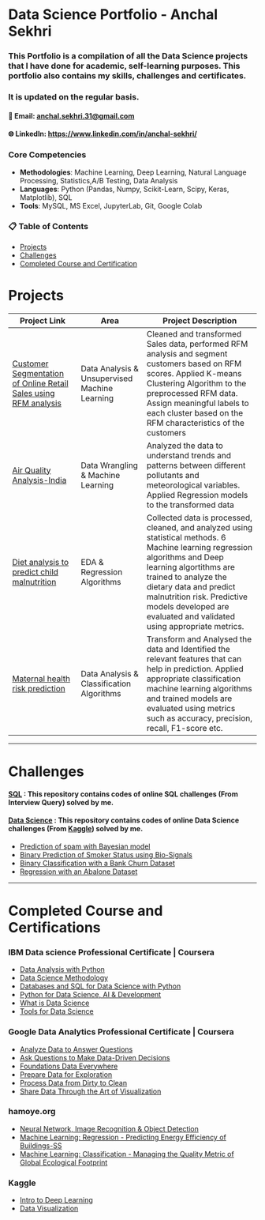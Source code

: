 # Data Science Portfolio - Anchal Sekhri

### This Portfolio is a compilation of all the Data Science projects that I have done for academic, self-learning purposes. This portfolio also contains my skills, challenges and certificates. 
### It is updated on the regular basis.

#### 📧 Email: anchal.sekhri.31@gmail.com
#### 🌐 LinkedIn: https://www.linkedin.com/in/anchal-sekhri/

### Core Competencies

- **Methodologies**: Machine Learning, Deep Learning, Natural Language Processing, Statistics,A/B Testing, Data Analysis
- **Languages**: Python (Pandas, Numpy, Scikit-Learn, Scipy, Keras, Matplotlib), SQL
- **Tools**: MySQL, MS Excel, JupyterLab, Git, Google Colab

### 📋 Table of Contents

- [Projects](#projects)
- [Challenges](#Challenges)
- [Completed Course and Certification](#CompletedCourseandCertification)
  

# Projects

| Project Link | Area | Project Description |  
|---|---|---|
|[Customer Segmentation of Online Retail Sales using RFM analysis](https://github.com/sekhrianchal6/Customer-Segmentation-of-Online-Retail-Sales-Data-using-RFM-ANALYSIS/blob/main/Customer%20Segmentation%20of%20Online%20Retail%20Sales%20Data%20using%20RFM%20ANALYSIS.ipynb) | Data Analysis & Unsupervised Machine Learning | Cleaned and transformed Sales data, performed RFM analysis and segment customers based on RFM scores. Applied K-means Clustering Algorithm to the preprocessed RFM data. Assign meaningful labels to each cluster based on the RFM characteristics of the customers  | 
|[Air Quality Analysis-India](https://github.com/sekhrianchal6/Air-quality-analysis-India/blob/main/Air%20quality%20analysis-India%20(1).ipynb) | Data Wrangling & Machine Learning | Analyzed the data to understand trends and patterns between different pollutants and meteorological variables. Applied Regression models to the transformed data| 
|[Diet analysis to predict child malnutrition](https://github.com/sekhrianchal6/Using-diet-Analysis-to-predict-child-malnutrition/blob/main/hdsc_winter_23_seaborn_capstone_project_machine_learning_mode_1.ipynb)| EDA & Regression Algorithms| Collected data is processed, cleaned, and analyzed using statistical methods. 6 Machine learning regression algorithms and Deep learning algortithms are trained to analyze the dietary data and predict malnutrition risk. Predictive models developed are evaluated and validated using appropriate metrics.|
|[Maternal health risk prediction](https://github.com/sekhrianchal6/Maternal-health-risk-prediction/blob/main/Arima_Final%20-%20update.ipynb)| Data Analysis & Classification Algorithms|Transform and Analysed the data and Identified the relevant features that can help in prediction. Applied appropriate classification machine learning algorithms and trained models are evaluated using metrics such as accuracy, precision, recall, F1-score etc.|
***


# Challenges
#### [SQL](https://github.com/sekhrianchal6/interview-query-sql-questions) : This repository contains codes of online SQL challenges (From Interview Query) solved by me.
#### [Data Science]() : This repository contains codes of online Data Science challenges (From [Kaggle](https://www.kaggle.com/anchalsekhrii)) solved by me.

- [ Prediction of spam with Bayesian model](https://www.kaggle.com/code/anchalsekhrii/spam-prediction)
- [Binary Prediction of Smoker Status using Bio-Signals](https://github.com/sekhrianchal6/Binary-Prediction-of-Smoker-Status-using-Bio-Signals/blob/main/Binary%20Prediction%20of%20Smoker%20Status%20using%20Bio-Signals.ipynb)
- [Binary Classification with a Bank Churn Dataset](https://www.kaggle.com/code/anchalsekhrii/churn-classification)
- [Regression with an Abalone Dataset](https://www.kaggle.com/code/anchalsekhrii/regression-abalone-dataset)

***
# Completed Course and Certifications

### IBM Data science Professional Certificate | Coursera
- [Data Analysis with Python](https://github.com/sekhrianchal6/Certificates/blob/main/IBM%20Data%20science%20Professional%20Certificate/Data%20Analysis%20with%20python.pdf)
- [Data Science Methodology](https://github.com/sekhrianchal6/Certificates/blob/main/IBM%20Data%20science%20Professional%20Certificate/Data%20Science%20Methodology.pdf)
- [Databases and SQL for Data Science with Python](https://github.com/sekhrianchal6/Certificates/blob/main/IBM%20Data%20science%20Professional%20Certificate/Databases%20and%20SQL%20for%20Data%20Science%20with%20Python.pdf)
- [Python for Data Science, AI & Development](https://github.com/sekhrianchal6/Certificates/blob/main/IBM%20Data%20science%20Professional%20Certificate/Python%20for%20Data%20Science%2C%20AI%20%26%20Development.pdf)
- [What is Data Science](https://github.com/sekhrianchal6/Certificates/blob/main/IBM%20Data%20science%20Professional%20Certificate/What%20is%20Data%20Science.pdf)
- [Tools for Data Science](https://github.com/sekhrianchal6/Certificates/blob/main/IBM%20Data%20science%20Professional%20Certificate/Tools%20for%20Data%20Science.pdf)
  
### Google Data Analytics Professional Certificate | Coursera
- [Analyze Data to Answer Questions](https://github.com/sekhrianchal6/Certificates/blob/main/Google%20Data%20Analytics%20Professional%20Certificate/Analyze%20Data%20to%20Answer%20Questions.pdf)
- [Ask Questions to Make Data-Driven Decisions](https://github.com/sekhrianchal6/Certificates/blob/main/Google%20Data%20Analytics%20Professional%20Certificate/Ask%20Questions%20to%20Make%20Data-Driven%20Decisions.pdf)
- [Foundations Data Everywhere](https://github.com/sekhrianchal6/Certificates/blob/main/Google%20Data%20Analytics%20Professional%20Certificate/Foundations%20Data%20Everywhere.pdf)
- [Prepare Data for Exploration](https://github.com/sekhrianchal6/Certificates/blob/main/Google%20Data%20Analytics%20Professional%20Certificate/Prepare%20Data%20for%20Exploration.pdf)
- [Process Data from Dirty to Clean](https://github.com/sekhrianchal6/Certificates/blob/main/Google%20Data%20Analytics%20Professional%20Certificate/Process%20Data%20from%20Dirty%20to%20Clean.pdf)
- [Share Data Through the Art of Visualization](https://github.com/sekhrianchal6/Certificates/blob/main/Google%20Data%20Analytics%20Professional%20Certificate/Share%20Data%20Through%20the%20Art%20of%20Visualization.pdf)

### hamoye.org
- [Neural Network, Image Recognition & Object Detection](https://app.hamoye.com/profile/164986860dc1f000/certificates/16a74a775781f000)
- [Machine Learning: Regression - Predicting Energy Efficiency of Buildings-SS](https://app.hamoye.com/profile/164986860dc1f000/certificates/16780025cc81f000)
- [Machine Learning: Classification - Managing the Quality Metric of Global Ecological Footprint](https://app.hamoye.com/profile/164986860dc1f000/certificates/1692af3690c1f000)

### Kaggle
- [Intro to Deep Learning](https://www.kaggle.com/learn/certification/anchalsekhri/intro-to-deep-learning)
- [Data Visualization](https://www.kaggle.com/learn/certification/anchalsekhrii/data-visualization)
